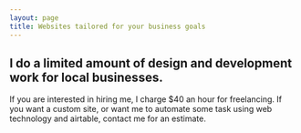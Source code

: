 ```yaml
---
layout: page
title: Websites tailored for your business goals
---
```



## I do a limited amount of design and development work for local businesses.

If you are interested in hiring me, I charge $40 an hour for freelancing.  If you want a custom site, or want me to automate some task using web technology and airtable, contact me for an estimate.


